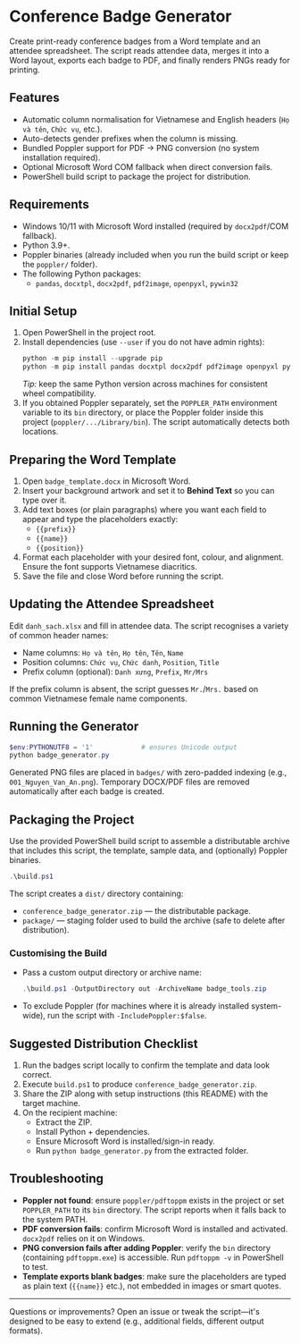 # Conference Badge Generator

Create print-ready conference badges from a Word template and an attendee spreadsheet. The script reads attendee data, merges it into a Word layout, exports each badge to PDF, and finally renders PNGs ready for printing.

## Features
- Automatic column normalisation for Vietnamese and English headers (`Họ và tên`, `Chức vụ`, etc.).
- Auto-detects gender prefixes when the column is missing.
- Bundled Poppler support for PDF → PNG conversion (no system installation required).
- Optional Microsoft Word COM fallback when direct conversion fails.
- PowerShell build script to package the project for distribution.

## Requirements
- Windows 10/11 with Microsoft Word installed (required by `docx2pdf`/COM fallback).
- Python 3.9+.
- Poppler binaries (already included when you run the build script or keep the `poppler/` folder).
- The following Python packages:
  - `pandas`, `docxtpl`, `docx2pdf`, `pdf2image`, `openpyxl`, `pywin32`

## Initial Setup
1. Open PowerShell in the project root.
2. Install dependencies (use `--user` if you do not have admin rights):
   ```powershell
   python -m pip install --upgrade pip
   python -m pip install pandas docxtpl docx2pdf pdf2image openpyxl pywin32
   ```
   _Tip:_ keep the same Python version across machines for consistent wheel compatibility.
3. If you obtained Poppler separately, set the `POPPLER_PATH` environment variable to its `bin` directory, or place the Poppler folder inside this project (`poppler/.../Library/bin`). The script automatically detects both locations.

## Preparing the Word Template
1. Open `badge_template.docx` in Microsoft Word.
2. Insert your background artwork and set it to **Behind Text** so you can type over it.
3. Add text boxes (or plain paragraphs) where you want each field to appear and type the placeholders exactly:
   - `{{prefix}}`
   - `{{name}}`
   - `{{position}}`
4. Format each placeholder with your desired font, colour, and alignment. Ensure the font supports Vietnamese diacritics.
5. Save the file and close Word before running the script.

## Updating the Attendee Spreadsheet
Edit `danh_sach.xlsx` and fill in attendee data. The script recognises a variety of common header names:
- Name columns: `Họ và tên`, `Họ tên`, `Tên`, `Name`
- Position columns: `Chức vụ`, `Chức danh`, `Position`, `Title`
- Prefix column (optional): `Danh xưng`, `Prefix`, `Mr/Mrs`

If the prefix column is absent, the script guesses `Mr.`/`Mrs.` based on common Vietnamese female name components.

## Running the Generator
```powershell
$env:PYTHONUTF8 = '1'            # ensures Unicode output
python badge_generator.py
```

Generated PNG files are placed in `badges/` with zero-padded indexing (e.g., `001_Nguyen_Van_An.png`). Temporary DOCX/PDF files are removed automatically after each badge is created.

## Packaging the Project
Use the provided PowerShell build script to assemble a distributable archive that includes this script, the template, sample data, and (optionally) Poppler binaries.

```powershell
.\build.ps1
```

The script creates a `dist/` directory containing:
- `conference_badge_generator.zip` — the distributable package.
- `package/` — staging folder used to build the archive (safe to delete after distribution).

### Customising the Build
- Pass a custom output directory or archive name:
  ```powershell
  .\build.ps1 -OutputDirectory out -ArchiveName badge_tools.zip
  ```
- To exclude Poppler (for machines where it is already installed system-wide), run the script with `-IncludePoppler:$false`.

## Suggested Distribution Checklist
1. Run the badges script locally to confirm the template and data look correct.
2. Execute `build.ps1` to produce `conference_badge_generator.zip`.
3. Share the ZIP along with setup instructions (this README) with the target machine.
4. On the recipient machine:
   - Extract the ZIP.
   - Install Python + dependencies.
   - Ensure Microsoft Word is installed/sign-in ready.
   - Run `python badge_generator.py` from the extracted folder.

## Troubleshooting
- **Poppler not found**: ensure `poppler/pdftoppm` exists in the project or set `POPPLER_PATH` to its `bin` directory. The script reports when it falls back to the system PATH.
- **PDF conversion fails**: confirm Microsoft Word is installed and activated. `docx2pdf` relies on it on Windows.
- **PNG conversion fails after adding Poppler**: verify the `bin` directory (containing `pdftoppm.exe`) is accessible. Run `pdftoppm -v` in PowerShell to test.
- **Template exports blank badges**: make sure the placeholders are typed as plain text (`{{name}}` etc.), not embedded in images or smart quotes.

---
Questions or improvements? Open an issue or tweak the script—it's designed to be easy to extend (e.g., additional fields, different output formats).
